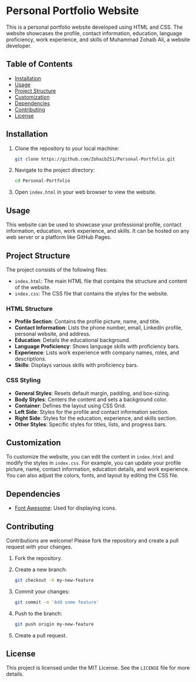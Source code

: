# Personal Portfolio Website

This is a personal portfolio website developed using HTML and CSS. The website showcases the profile, contact information, education, language proficiency, work experience, and skills of Muhammad Zohaib Ali, a website developer.

## Table of Contents

- [Installation](#installation)
- [Usage](#usage)
- [Project Structure](#project-structure)
- [Customization](#customization)
- [Dependencies](#dependencies)
- [Contributing](#contributing)
- [License](#license)

## Installation

1. Clone the repository to your local machine:
    ```bash
    git clone https://github.com/Zohaib251/Personal-Portfolio.git
    ```

2. Navigate to the project directory:
    ```bash
    cd Personal-Portfolio
    ```

3. Open `index.html` in your web browser to view the website.

## Usage

This website can be used to showcase your professional profile, contact information, education, work experience, and skills. It can be hosted on any web server or a platform like GitHub Pages.

## Project Structure

The project consists of the following files:

- `index.html`: The main HTML file that contains the structure and content of the website.
- `index.css`: The CSS file that contains the styles for the website.

### HTML Structure

- **Profile Section**: Contains the profile picture, name, and title.
- **Contact Information**: Lists the phone number, email, LinkedIn profile, personal website, and address.
- **Education**: Details the educational background.
- **Language Proficiency**: Shows language skills with proficiency bars.
- **Experience**: Lists work experience with company names, roles, and descriptions.
- **Skills**: Displays various skills with proficiency bars.

### CSS Styling

- **General Styles**: Resets default margin, padding, and box-sizing.
- **Body Styles**: Centers the content and sets a background color.
- **Container**: Defines the layout using CSS Grid.
- **Left Side**: Styles for the profile and contact information section.
- **Right Side**: Styles for the education, experience, and skills section.
- **Other Styles**: Specific styles for titles, lists, and progress bars.

## Customization

To customize the website, you can edit the content in `index.html` and modify the styles in `index.css`. For example, you can update your profile picture, name, contact information, education details, and work experience. You can also adjust the colors, fonts, and layout by editing the CSS file.

## Dependencies

- [Font Awesome](https://cdnjs.cloudflare.com/ajax/libs/font-awesome/4.7.0/css/font-awesome.css): Used for displaying icons.

## Contributing

Contributions are welcome! Please fork the repository and create a pull request with your changes. 

1. Fork the repository.
   
3. Create a new branch:
    ```bash
    git checkout -b my-new-feature
    ```
4. Commit your changes:
    ```bash
    git commit -m 'Add some feature'
    ```
5. Push to the branch:
    ```bash
    git push origin my-new-feature
    ```
6. Create a pull request.

## License

This project is licensed under the MIT License. See the `LICENSE` file for more details.
